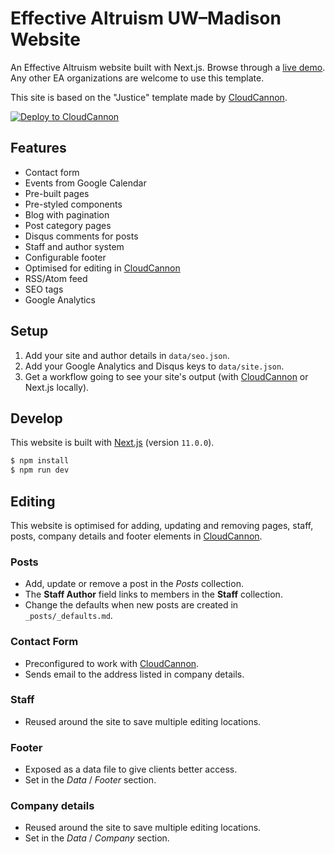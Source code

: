 # Effective Altruism UW–Madison Website

An Effective Altruism website built with Next.js. Browse through a
[live demo](https://haloed-coal.cloudvent.net/). Any other EA organizations are welcome to use this template.

This site is based on the "Justice" template made by [CloudCannon](https://cloudcannon.com/).

[![Deploy to CloudCannon](https://buttons.cloudcannon.com/deploy.svg)](https://app.cloudcannon.com/register#sites/connect/github/Effective-Altruism-UW-Madison/new.eauw.org)

## Features

- Contact form
- Events from Google Calendar
- Pre-built pages
- Pre-styled components
- Blog with pagination
- Post category pages
- Disqus comments for posts
- Staff and author system
- Configurable footer
- Optimised for editing in [CloudCannon](https://cloudcannon.com/)
- RSS/Atom feed
- SEO tags
- Google Analytics

## Setup

1. Add your site and author details in `data/seo.json`.
2. Add your Google Analytics and Disqus keys to `data/site.json`.
3. Get a workflow going to see your site's output (with [CloudCannon](https://app.cloudcannon.com/)
   or Next.js locally).

## Develop

This website is built with [Next.js](https://nextjs.org/) (version `11.0.0`).

```bash
$ npm install
$ npm run dev
```

## Editing

This website is optimised for adding, updating and removing pages, staff, posts, company details
and footer elements in [CloudCannon](https://app.cloudcannon.com/).

### Posts

- Add, update or remove a post in the _Posts_ collection.
- The **Staff Author** field links to members in the **Staff** collection.
- Change the defaults when new posts are created in `_posts/_defaults.md`.

### Contact Form

- Preconfigured to work with [CloudCannon](https://app.cloudcannon.com/).
- Sends email to the address listed in company details.

### Staff

- Reused around the site to save multiple editing locations.

### Footer

- Exposed as a data file to give clients better access.
- Set in the _Data_ / _Footer_ section.

### Company details

- Reused around the site to save multiple editing locations.
- Set in the _Data_ / _Company_ section.
